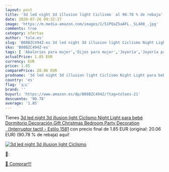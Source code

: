 ```yaml
---
layout: post
title: '3d led night 3d illusion light Ciclismo  al 90.78 % de rebaja'
date: 2020-07-26 09:32:27
image: 'https://m.media-amazon.com/images/I/51PQaZ5aAFL._SL400_.jpg'
comments: true
category: ofertas
author: 'tole.es'
slug: 'B08BZC494Z-es 3d led night 3d illusion light Ciclismo Night Light para...'
sku: 'B08BZC494Z-es'
tags: [ 'Abalorios para mujer','Dijes para mujer','Joyería','Joyería para mujer','christmas', ]
actualPrice: 1.85 EUR
currency: EUR
price: 1.85
comparePrice: 20.06 EUR
prodname: '3d led night 3d illusion light Ciclismo Night Light para bebé Dormitorio Decoración Gift Christmas Bedroom Party Decoration （Interruptor tactil  - Estilo 1581'
country: 'es'
flag: '🇪🇸'
brand: ''
buyurl: 'https://www.amazon.es/dp/B08BZC494Z/?tag=tolees-21'
descuento: '90.78'
average: '1.85'
---
```


Tienes [3d led night 3d illusion light Ciclismo Night Light para bebé Dormitorio Decoración Gift Christmas Bedroom Party Decoration （Interruptor tactil  - Estilo 1581](https://www.amazon.es/dp/B08BZC494Z/?tag=tolees-21) con precio final de  1.85 EUR (original: 20.06 EUR) (90.78 %  de rebaja) aqui!

[![3d led night 3d illusion light Ciclismo ](https://m.media-amazon.com/images/I/51PQaZ5aAFL._SL400_.jpg)](https://www.amazon.es/dp/B08BZC494Z/?tag=tolees-21)

🔎:


[🛒 Comprar!!!](https://www.amazon.es/dp/B08BZC494Z/?tag=tolees-21)
